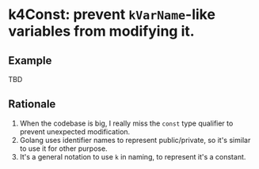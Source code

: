 # k4Const: prevent `kVarName`-like variables from modifying it.

## Example

TBD

## Rationale

1. When the codebase is big, I really miss the `const` type qualifier to prevent unexpected modification.
2. Golang uses identifier names to represent public/private, so it's similar to use it for other purpose.
3. It's a general notation to use `k` in naming, to represent it's a constant.